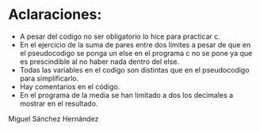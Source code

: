 # Aclaraciones:
- A pesar del codigo no ser obligatorio lo hice para practicar c.
- En el ejercicio de la suma de pares entre dos límites a pesar de que en el pseudocodigo se ponga un else en el programa c no se pone 
	 ya que es prescindible al no haber nada dentro del else.
- Todas las variables en el codigo son distintas que en el pseudocodigo para simplificarlo.
- Hay comentarios en el código.
- En el programa de la media se han limitado a dos los decimales a mostrar en el resultado.

Miguel Sánchez Hernández
